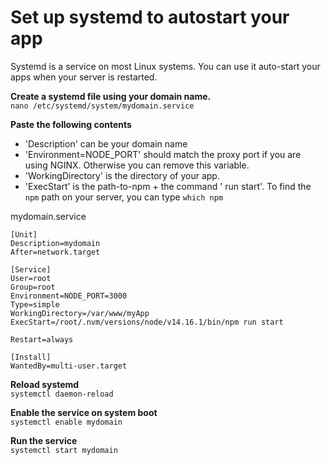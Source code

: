 # Set up systemd to autostart your app

Systemd is a service on most Linux systems. You can use it auto-start your apps when your server is restarted.

**Create a systemd file using your domain name.**  
`nano /etc/systemd/system/mydomain.service`

**Paste the following contents**  
- 'Description' can be your domain name  
- 'Environment=NODE_PORT' should match the proxy port if you are using NGINX. Otherwise you can remove this variable.  
- 'WorkingDirectory' is the directory of your app.
- 'ExecStart' is the path-to-npm + the command ' run start'. To find the `npm` path on your server, you can type `which npm`

mydomain.service
```
[Unit]
Description=mydomain
After=network.target

[Service]
User=root
Group=root
Environment=NODE_PORT=3000
Type=simple
WorkingDirectory=/var/www/myApp
ExecStart=/root/.nvm/versions/node/v14.16.1/bin/npm run start

Restart=always

[Install]
WantedBy=multi-user.target
```

**Reload systemd**  
`systemctl daemon-reload`  

**Enable the service on system boot**  
`systemctl enable mydomain`  

**Run the service**  
`systemctl start mydomain`  
